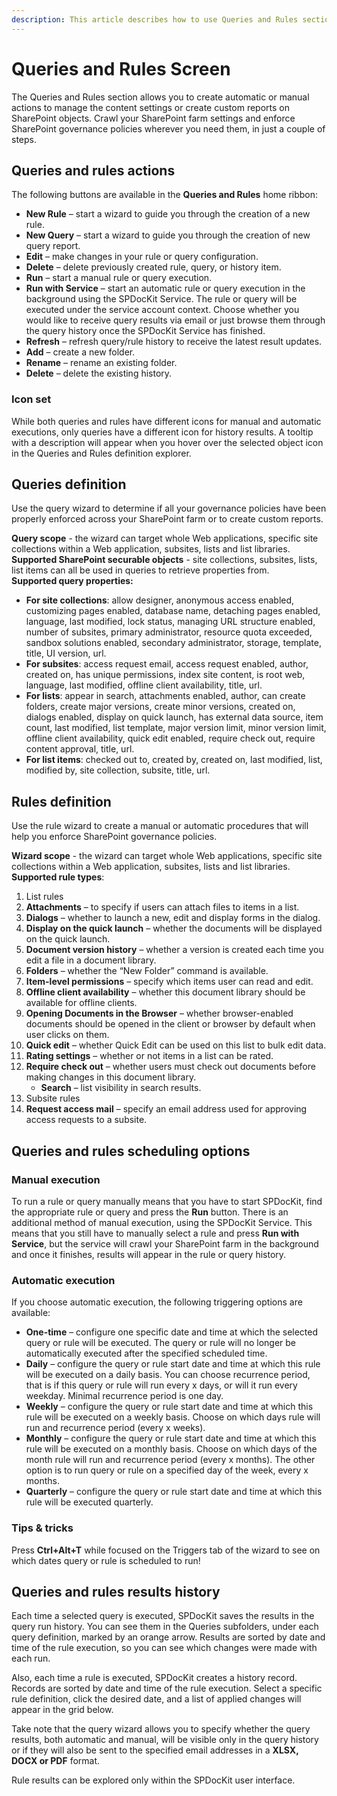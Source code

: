 ```yaml
---
description: This article describes how to use Queries and Rules section to enforce SharePoint governance policies or create custom reports for SharePoint securable objects.
---
```


# Queries and Rules Screen

The Queries and Rules section allows you to create automatic or manual actions to manage the content settings or create custom reports on SharePoint objects. Crawl your SharePoint farm settings and enforce SharePoint governance policies wherever you need them, in just a couple of steps.

## Queries and rules actions

The following buttons are available in the **Queries and Rules** home ribbon:

* **New Rule** – start a wizard to guide you through the creation of a new rule.
* **New Query** – start a wizard to guide you through the creation of new query report.
* **Edit** – make changes in your rule or query configuration.
* **Delete** – delete previously created rule, query, or history item.
* **Run** – start a manual rule or query execution.
* **Run with Service** – start an automatic rule or query execution in the background using the SPDocKit Service. The rule or query will be executed under the service account context. Choose whether you would like to receive query results via email or just browse them through the query history once the SPDocKit Service has finished.
* **Refresh** – refresh query/rule history to receive the latest result updates.
* **Add** – create a new folder.
* **Rename** – rename an existing folder.
* **Delete** – delete the existing history.

### Icon set

While both queries and rules have different icons for manual and automatic executions, only queries have a different icon for history results. A tooltip with a description will appear when you hover over the selected object icon in the Queries and Rules definition explorer.

## Queries definition

Use the query wizard to determine if all your governance policies have been properly enforced across your SharePoint farm or to create custom reports.

**Query scope** - the wizard can target whole Web applications, specific site collections within a Web application, subsites, lists and list libraries.  
**Supported SharePoint securable objects** - site collections, subsites, lists, list items can all be used in queries to retrieve properties from.  
**Supported query properties:**

* **For site collections**: allow designer, anonymous access enabled, customizing pages enabled, database name, detaching pages enabled, language, last modified, lock status, managing URL structure enabled, number of subsites, primary administrator, resource quota exceeded, sandbox solutions enabled, secondary administrator, storage, template, title, UI version, url.
* **For subsites**: access request email, access request enabled, author, created on, has unique permissions, index site content, is root web, language, last modified, offline client availability, title, url.
* **For lists**: appear in search, attachments enabled, author, can create folders, create major versions, create minor versions, created on, dialogs enabled, display on quick launch, has external data source, item count, last modified, list template, major version limit, minor version limit, offline client availability, quick edit enabled, require check out, require content approval, title, url.
* **For list items**: checked out to, created by, created on, last modified, list, modified by, site collection, subsite, title, url.

## Rules definition

Use the rule wizard to create a manual or automatic procedures that will help you enforce SharePoint governance policies.

**Wizard scope** - the wizard can target whole Web applications, specific site collections within a Web application, subsites, lists and list libraries.  
**Supported rule types**:

1. List rules
2. **Attachments** – to specify if users can attach files to items in a list.
3. **Dialogs** – whether to launch a new, edit and display forms in the dialog.
4. **Display on the quick launch** – whether the documents will be displayed on the quick launch.
5. **Document version history** – whether a version is created each time you edit a file in a document library.
6. **Folders** – whether the “New Folder” command is available.
7. **Item-level permissions** – specify which items user can read and edit.
8. **Offline client availability** – whether this document library should be available for offline clients.
9. **Opening Documents in the Browser** – whether browser-enabled documents should be opened in the client or browser by default when user clicks on them.
10. **Quick edit** – whether Quick Edit can be used on this list to bulk edit data.
11. **Rating settings** – whether or not items in a list can be rated.
12. **Require check out** – whether users must check out documents before making changes in this document library.
    * **Search** – list visibility in search results.
13. Subsite rules
14. **Request access mail** – specify an email address used for approving access requests to a subsite.

## Queries and rules scheduling options

### Manual execution

To run a rule or query manually means that you have to start SPDocKit, find the appropriate rule or query and press the **Run** button. There is an additional method of manual execution, using the SPDocKit Service. This means that you still have to manually select a rule and press **Run with Service**, but the service will crawl your SharePoint farm in the background and once it finishes, results will appear in the rule or query history.

### Automatic execution

If you choose automatic execution, the following triggering options are available:

* **One-time** – configure one specific date and time at which the selected query or rule will be executed. The query or rule will no longer be automatically executed after the specified scheduled time.
* **Daily** – configure the query or rule start date and time at which this rule will be executed on a daily basis. You can choose recurrence period, that is if this query or rule will run every x days, or will it run every weekday. Minimal recurrence period is one day.
* **Weekly** – configure the query or rule start date and time at which this rule will be executed on a weekly basis. Choose on which days rule will run and recurrence period \(every x weeks\).
* **Monthly** – configure the query or rule start date and time at which this rule will be executed on a monthly basis. Choose on which days of the month rule will run and recurrence period \(every x months\). The other option is to run query or rule on a specified day of the week, every x months.
* **Quarterly** –  configure the query or rule start date and time at which this rule will be executed quarterly.

### Tips & tricks

Press **Ctrl+Alt+T** while focused on the Triggers tab of the wizard to see on which dates query or rule is scheduled to run!

## Queries and rules results history

Each time a selected query is executed, SPDocKit saves the results in the query run history. You can see them in the Queries subfolders, under each query definition, marked by an orange arrow. Results are sorted by date and time of the rule execution, so you can see which changes were made with each run.

Also, each time a rule is executed, SPDocKit creates a history record. Records are sorted by date and time of the rule execution. Select a specific rule definition, click the desired date, and a list of applied changes will appear in the grid below.

Take note that the query wizard allows you to specify whether the query results, both automatic and manual, will be visible only in the query history or if they will also be sent to the specified email addresses in a **XLSX, DOCX or PDF** format.

Rule results can be explored only within the SPDocKit user interface.

